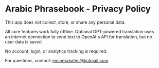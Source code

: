 # Arabic Phrasebook - Privacy Policy

This app does not collect, store, or share any personal data.

All core features work fully offline. Optional GPT-powered translation uses an internet connection to send text to OpenAI's API for translation, but no user data is saved.

No account, login, or analytics tracking is required.

For questions, contact: eminecreates@hotmail.com
